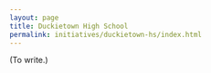 ```yaml
---
layout: page
title: Duckietown High School
permalink: initiatives/duckietown-hs/index.html
---
```



(To write.)
